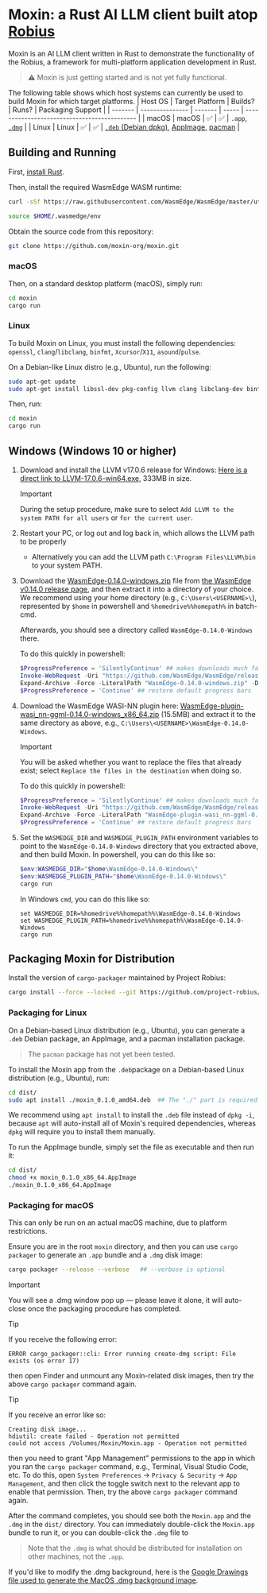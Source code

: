 # Moxin: a Rust AI LLM client built atop [Robius](https://github.com/project-robius)

Moxin is an AI LLM client written in Rust to demonstrate the functionality of the Robius, a framework for multi-platform application development in Rust.

> ⚠️ Moxin is just getting started and is not yet fully functional.

The following table shows which host systems can currently be used to build Moxin for which target platforms.
| Host OS | Target Platform | Builds? | Runs? | Packaging Support                            |
| ------- | --------------- | ------- | ----- | -------------------------------------------- |
| macOS   | macOS           | ✅      | ✅    | `.app`, [`.dmg`]                             |
| Linux   | Linux           | ✅      | ✅    | [`.deb` (Debian dpkg)], [AppImage], [pacman] |

## Building and Running

First, [install Rust](https://www.rust-lang.org/tools/install).

Then, install the required WasmEdge WASM runtime:

```sh
curl -sSf https://raw.githubusercontent.com/WasmEdge/WasmEdge/master/utils/install_v2.sh | bash -s -- --version=0.14.0

source $HOME/.wasmedge/env
```

Obtain the source code from this repository:
```sh
git clone https://github.com/moxin-org/moxin.git
```

### macOS

Then, on a standard desktop platform (macOS), simply run:

```sh
cd moxin
cargo run
```

### Linux

To build Moxin on Linux, you must install the following dependencies:
`openssl`, `clang`/`libclang`, `binfmt`, `Xcursor`/`X11`, `asound`/`pulse`.

On a Debian-like Linux distro (e.g., Ubuntu), run the following:
```sh
sudo apt-get update
sudo apt-get install libssl-dev pkg-config llvm clang libclang-dev binfmt-support libxcursor-dev libx11-dev libasound2-dev libpulse-dev
```

Then, run:

```sh
cd moxin
cargo run
```

## Windows (Windows 10 or higher)
1.  Download and install the LLVM v17.0.6 release for Windows: [Here is a direct link to LLVM-17.0.6-win64.exe](https://github.com/llvm/llvm-project/releases/download/llvmorg-17.0.6/LLVM-17.0.6-win64.exe), 333MB in size.
    > [!IMPORTANT]
    > During the setup procedure, make sure to select `Add LLVM to the system PATH for all users` or `for the current user`.
2. Restart your PC, or log out and log back in, which allows the LLVM path to be properly
    * Alternatively you can add the LLVM path `C:\Program Files\LLVM\bin` to your system PATH.
3.  Download the [WasmEdge-0.14.0-windows.zip](https://github.com/WasmEdge/WasmEdge/releases/download/0.14.0/WasmEdge-0.14.0-windows.zip) file from [the WasmEdge v0.14.0 release page](https://github.com/WasmEdge/WasmEdge/releases/tag/0.14.0),
    and then extract it into a directory of your choice.
    We recommend using your home directory (e.g., `C:\Users\<USERNAME>\`), represented by `$home` in powershell and `%homedrive%%homepath%` in batch-cmd.

    Afterwards, you should see a directory called `WasmEdge-0.14.0-Windows` there.
        
    To do this quickly in powershell:
    ```powershell
    $ProgressPreference = 'SilentlyContinue' ## makes downloads much faster
    Invoke-WebRequest -Uri "https://github.com/WasmEdge/WasmEdge/releases/download/0.14.0/WasmEdge-0.14.0-windows.zip" -OutFile "WasmEdge-0.14.0-windows.zip"
    Expand-Archive -Force -LiteralPath "WasmEdge-0.14.0-windows.zip" -DestinationPath $home
    $ProgressPreference = 'Continue' ## restore default progress bars
    ```

4. Download the WasmEdge WASI-NN plugin here: [WasmEdge-plugin-wasi_nn-ggml-0.14.0-windows_x86_64.zip](https://github.com/WasmEdge/WasmEdge/releases/download/0.14.0/WasmEdge-plugin-wasi_nn-ggml-0.14.0-windows_x86_64.zip) (15.5MB) and extract it to the same directory as above, e.g., `C:\Users\<USERNAME>\WasmEdge-0.14.0-Windows`.
    > [!IMPORTANT]
    > You will be asked whether you want to replace the files that already exist; select `Replace the files in the destination` when doing so.

    To do this quickly in powershell:
    ```powershell
    $ProgressPreference = 'SilentlyContinue' ## makes downloads much faster
    Invoke-WebRequest -Uri "https://github.com/WasmEdge/WasmEdge/releases/download/0.14.0/WasmEdge-plugin-wasi_nn-ggml-0.14.0-windows_x86_64.zip" -OutFile "WasmEdge-plugin-wasi_nn-ggml-0.14.0-windows_x86_64.zip"
    Expand-Archive -Force -LiteralPath "WasmEdge-plugin-wasi_nn-ggml-0.14.0-windows_x86_64.zip" -DestinationPath "$home\WasmEdge-0.14.0-Windows"
    $ProgressPreference = 'Continue' ## restore default progress bars
    ```

5. Set the `WASMEDGE_DIR` and `WASMEDGE_PLUGIN_PATH` environment variables to point to the `WasmEdge-0.14.0-Windows` directory that you extracted above, and then build Moxin.
    In powershell, you can do this like so:
    ```powershell
    $env:WASMEDGE_DIR="$home\WasmEdge-0.14.0-Windows\"
    $env:WASMEDGE_PLUGIN_PATH="$home\WasmEdge-0.14.0-Windows\"
    cargo run
    ```

    In Windows `cmd`, you can do this like so:
    ```batch
    set WASMEDGE_DIR=%homedrive%%homepath%\WasmEdge-0.14.0-Windows
    set WASMEDGE_PLUGIN_PATH=%homedrive%%homepath%\WasmEdge-0.14.0-Windows
    cargo run
    ```


## Packaging Moxin for Distribution

Install the version of `cargo-packager` maintained by Project Robius:
```sh
cargo install --force --locked --git https://github.com/project-robius/cargo-packager cargo-packager --branch robius
```


### Packaging for Linux
On a Debian-based Linux distribution (e.g., Ubuntu), you can generate a `.deb` Debian package, an AppImage, and a pacman installation package.

> The `pacman` package has not yet been tested.

To install the Moxin app from the `.deb`package on a Debian-based Linux distribution (e.g., Ubuntu), run:
```sh
cd dist/
sudo apt install ./moxin_0.1.0_amd64.deb  ## The "./" part is required
```
We recommend using `apt install` to install the `.deb` file instead of `dpkg -i`, because `apt` will auto-install all of Moxin's required dependencies, whereas `dpkg` will require you to install them manually.


To run the AppImage bundle, simply set the file as executable and then run it:
```sh
cd dist/
chmod +x moxin_0.1.0_x86_64.AppImage
./moxin_0.1.0_x86_64.AppImage
```


### Packaging for macOS
This can only be run on an actual macOS machine, due to platform restrictions.

Ensure you are in the root `moxin` directory, and then you can use `cargo packager` to generate an `.app` bundle and a `.dmg` disk image:
```sh
cargo packager --release --verbose   ## --verbose is optional
```

> [!IMPORTANT]
> You will see a .dmg window pop up — please leave it alone, it will auto-close once the packaging procedure has completed.

> [!TIP]
> If you receive the following error:
> ```
> ERROR cargo_packager::cli: Error running create-dmg script: File exists (os error 17)
> ```
> then open Finder and unmount any Moxin-related disk images, then try the above `cargo packager` command again.

> [!TIP]
> If you receive an error like so:
> ```
> Creating disk image...
> hdiutil: create failed - Operation not permitted
> could not access /Volumes/Moxin/Moxin.app - Operation not permitted
> ```
> then you need to grant "App Management" permissions to the app in which you ran the `cargo packager` command, e.g., Terminal, Visual Studio Code, etc.
> To do this, open `System Preferences` → `Privacy & Security` → `App Management`,
> and then click the toggle switch next to the relevant app to enable that permission. 
> Then, try the above `cargo packager` command again.

After the command completes, you should see both the `Moxin.app` and the `.dmg` in the `dist/` directory.
You can immediately double-click the `Moxin.app` bundle to run it, or you can double-click the `.dmg` file to 

> Note that the `.dmg` is what should be distributed for installation on other machines, not the `.app`.

If you'd like to modify the .dmg background, here is the [Google Drawings file used to generate the MacOS .dmg background image](https://docs.google.com/drawings/d/1Uq13nAsCKFrl4s16HeLqpVfQ-vbF7v2Z8HFyqgeyrbE/edit?usp=sharing).


[`.dmg`]: https://support.apple.com/en-gb/guide/mac-help/mh35835/mac
[`.deb` (Debian dpkg)]: https://www.debian.org/doc/manuals/debian-faq/pkg-basics.en.html#package
[AppImage]: https://appimage.org/
[pacman]: https://pacman.archlinux.page/pacman.8.html
